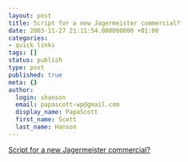 ```yaml
---
layout: post
title: Script for a new Jagermeister commercial?
date: 2003-11-27 21:11:54.000000000 +01:00
categories:
- quick links
tags: []
status: publish
type: post
published: true
meta: {}
author:
  login: shanson
  email: papascott-wp@gmail.com
  display_name: PapaScott
  first_name: Scott
  last_name: Hanson
---
```

<p><a title="She pours two shots. She drinks one, and pours the other down her cleavage... " href="http://accordionguy.blogware.com/blog/_archives/2003/11/27/7419.html">Script for a new Jagermeister commercial?</a></p>
